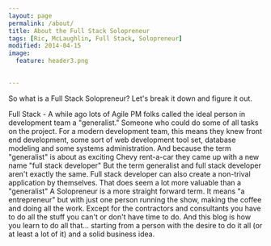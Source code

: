 ```yaml
---
layout: page
permalink: /about/
title: About the Full Stack Solopreneur
tags: [Ric, McLaughlin, Full Stack, Solopreneur]
modified: 2014-04-15
image:
  feature: header3.png
  

---
```

So what is a Full Stack Solopreneur? Let's break it down and figure it out.

Full Stack - A while ago lots of Agile PM folks called the ideal person in development team a "generalist." Someone who could do some of all tasks on the project. For a modern development team, this means they knew front end development, some sort of web development tool set, database modeling and some systems administration. And because the term "generalist" is about as exciting Chevy rent-a-car they came up with a new name "full stack developer"
But the term generalist and full stack developer aren't exactly the same. Full stack developer can also create a non-trival application by themselves. That does seem a lot more valuable than a "generalist"
A Solopreneur is a more straight forward term. It means "a entrepreneur" but with just one person running the show, making the coffee and doing all the work. Except for the contractors and consultants you have to do all the stuff you can't or don't have time to do.
And this blog is how you learn to do all that... starting from a person with the desire to do it all (or at least a lot of it) and a solid business idea.
